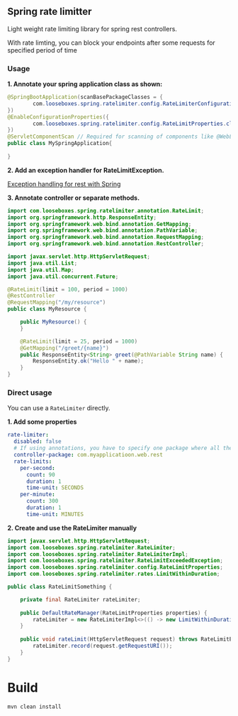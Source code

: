 ## Spring rate limitter

Light weight rate limiting library for spring rest controllers.

With rate limting, you can block your endpoints after some requests for specified period of time

### Usage

__1. Annotate your spring application class as shown:__

```java
@SpringBootApplication(scanBasePackageClasses = {
        com.looseboxes.spring.ratelimiter.config.RateLimiterConfiguration.class
})
@EnableConfigurationProperties({
        com.looseboxes.spring.ratelimiter.config.RateLimitProperties.class
})
@ServletComponentScan // Required for scanning of components like @WebListener
public class MySpringApplication{
    
}
```

__2. Add an exception handler for RateLimitException.__ 

[Exception handling for rest with Spring](https://www.baeldung.com/exception-handling-for-rest-with-spring)

__3. Annotate controller or separate methods.__

```java
import com.looseboxes.spring.ratelimiter.annotation.RateLimit;
import org.springframework.http.ResponseEntity;
import org.springframework.web.bind.annotation.GetMapping;
import org.springframework.web.bind.annotation.PathVariable;
import org.springframework.web.bind.annotation.RequestMapping;
import org.springframework.web.bind.annotation.RestController;

import javax.servlet.http.HttpServletRequest;
import java.util.List;
import java.util.Map;
import java.util.concurrent.Future;

@RateLimit(limit = 100, period = 1000)
@RestController
@RequestMapping("/my/resource")
public class MyResource {

    public MyResource() {
    }

    @RateLimit(limit = 25, period = 1000)
    @GetMapping("/greet/{name}")
    public ResponseEntity<String> greet(@PathVariable String name) {
        ResponseEntity.ok("Hello " + name);
    }
}
```

### Direct usage

You can use a `RateLimiter` directly.

__1. Add some properties__

```yaml
rate-limiter:
  disabled: false
  # If using annotations, you have to specify one package where all the controllers should be scanned for
  controller-package: com.myapplicatioon.web.rest
  rate-limits:
    per-second:
      count: 90
      duration: 1
      time-unit: SECONDS
    per-minute:
      count: 300
      duration: 1
      time-unit: MINUTES
```

__2. Create and use the RateLimiter manually__

```java
import javax.servlet.http.HttpServletRequest;
import com.looseboxes.spring.ratelimiter.RateLimiter;
import com.looseboxes.spring.ratelimiter.RateLimiterImpl;
import com.looseboxes.spring.ratelimiter.RateLimitExceededException;
import com.looseboxes.spring.ratelimiter.config.RateLimitProperties;
import com.looseboxes.spring.ratelimiter.rates.LimitWithinDuration;

public class RateLimitSomething {

    private final RateLimiter rateLimiter;
    
    public DefaultRateManager(RateLimitProperties properties) {
        rateLimiter = new RateLimiterImpl<>(() -> new LimitWithinDuration(), properties.toRateList());
    }
    
    public void rateLimit(HttpServletRequest request) throws RateLimitExceededException {
        rateLimiter.record(request.getRequestURI());
    }
}
```

# Build

```sh
mvn clean install
```
